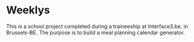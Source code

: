 # Weeklys
This is a school project completed during a traineeship at Interface3.be, in Brussels-BE. 
The purpose is to build a meal planning calendar generator.
